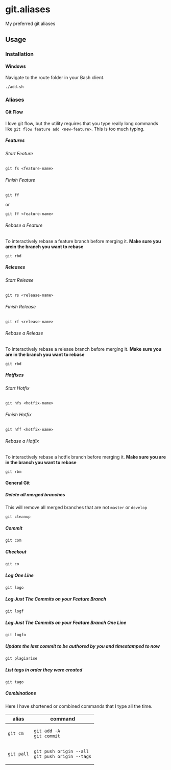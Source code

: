 # git.aliases

My preferred git aliases

## Usage

### Installation

#### Windows

Navigate to the route folder in your Bash client.

    ./add.sh

### Aliases

#### Git Flow

I love git flow, but the utility requires that you type really long commands
like `git flow feature add <new-feature>`. This is too much typing.

##### Features

###### Start Feature

    git fs <feature-name>

###### Finish Feature

    git ff

or

    git ff <feature-name>

###### Rebase a Feature

To interactively rebase a feature branch before merging it.
**Make sure you arein the branch you want to rebase**

    git rbd

##### Releases

###### Start Release

    git rs <release-name>

###### Finish Release

    git rf <release-name>

###### Rebase a Release

To interactively rebase a release branch before merging it.
**Make sure you are in the branch you want to rebase**

    git rbd

##### Hotfixes

###### Start Hotfix

    git hfs <hotfix-name>

###### Finish Hotfix

    git hff <hotfix-name>

###### Rebase a Hotfix

To interactively rebase a hotfix branch before merging it.
**Make sure you are in the branch you want to rebase**

    git rbm

#### General Git

##### Delete all merged branches

This will remove all merged branches that are not `master` or `develop`

    git cleanup

##### Commit

    git com

##### Checkout

    git co

##### Log One Line

    git logo

##### Log Just The Commits on your Feature Branch

    git logf

##### Log Just The Commits on your Feature Branch One Line

    git logfo

##### Update the last commit to be authored by you and timestamped to now

    git plagiarise

##### List tags in order they were created

    git tago

##### Combinations

Here I have shortened or combined commands that I type all the time.

<table>
	<thead>
		<tr>
			<th>alias</th>
			<th>command</th>
		</tr>
	</thead>
	<tbody>
		<tr>
			<td>
<pre><code>git cm</code></pre>
			</td>
			<td>
				<pre>
<code>git add -A
git commit</code></pre>
			</td>
		</tr>
		<tr>
			<td>
<pre><code>git pall</code></pre>
			</td>
			<td>
				<pre>
<code>git push origin --all
git push origin --tags</code></pre>
			</td>
		</tr>
	</tbody>
</table>